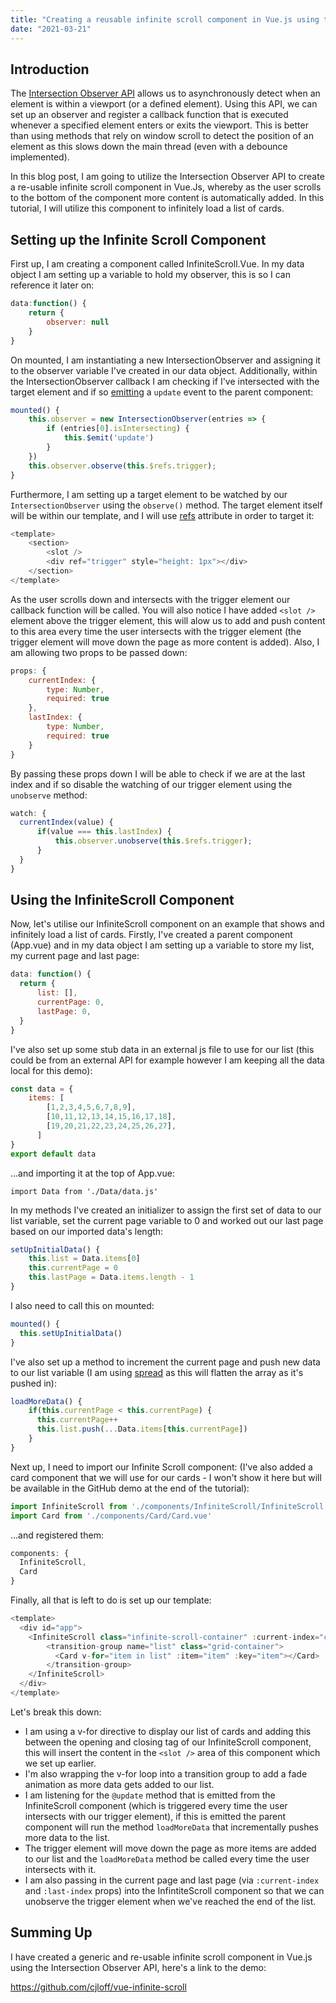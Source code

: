 ```yaml
---
title: "Creating a reusable infinite scroll component in Vue.js using the Intersection Observer API"
date: "2021-03-21"
---
```


<h2>Introduction</h2>

The <a href="https://developer.mozilla.org/en-US/docs/Web/API/Intersection_Observer_API">Intersection Observer API</a> allows us to asynchronously detect when an element is within a viewport (or a defined element). Using this API, we can set up an observer and register a callback function that is executed whenever a specified element enters or exits the viewport. This is better than using methods that rely on window scroll to detect the position of an element as this slows down the main thread (even with a debounce implemented).

In this blog post, I am going to utilize the Intersection Observer API to create a re-usable infinite scroll component in Vue.Js, whereby as the user scrolls to the bottom of the component more content is automatically added. In this tutorial, I will utilize this component to infinitely load a list of cards.

<h2>Setting up the Infinite Scroll Component</h2>

First up, I am creating a component called InfiniteScroll.Vue. In my data object I am setting up a variable to hold my observer, this is so I can reference it later on:

```js
data:function() {
    return {
        observer: null
    }
}
```

On mounted, I am instantiating a new IntersectionObserver and assigning it to the observer variable I've created in our data object. Additionally, within the IntersectionObserver callback I am checking if I've intersected with the target element and if so <a href="https://vuejs.org/v2/guide/components-custom-events.html">emitting</a> a ```update``` event to the parent component:

```js
mounted() {
    this.observer = new IntersectionObserver(entries => {
        if (entries[0].isIntersecting) {
            this.$emit('update')
        }
    })
    this.observer.observe(this.$refs.trigger);
}
```

Furthermore, I am setting up a target element to be watched by our ```IntersectionObserver``` using the ```observe()``` method. The target element itself will be within our template, and I will use <a href="https://v3.vuejs.org/guide/component-template-refs.html">refs</a> attribute in order to target it:

```js
<template>
    <section>
        <slot />
        <div ref="trigger" style="height: 1px"></div>
    </section>
</template>
```

As the user scrolls down and intersects with the trigger element our callback function will be called. You will also notice I have added ```<slot />``` element above the trigger element, this will alow us to add and push content to this area every time the user intersects with the trigger element (the trigger element will move down the page as more content is added). Also, I am allowing two props to be passed down:

```js
props: {
    currentIndex: {
        type: Number,
        required: true
    },
    lastIndex: {
        type: Number,
        required: true
    }
}
```

By passing these props down I will be able to check if we are at the last index and if so disable the watching of our trigger element using the ```unobserve``` method:

```js
watch: {
  currentIndex(value) {
      if(value === this.lastIndex) {
          this.observer.unobserve(this.$refs.trigger);
      }
  }
}
```

<h2>Using the InfiniteScroll Component</h2>

Now, let's utilise our InfiniteScroll component on an example that shows and infinitely load a list of cards. Firstly, I've created a parent component (App.vue) and in my data object I am setting up a variable to store my list, my current page and last page:

```js
data: function() {
  return {
      list: [],
      currentPage: 0,
      lastPage: 0,
  }
}
```
I've also set up some stub data in an external js file to use for our list (this could be from an external API for example however I am keeping all the data local for this demo):

```js
const data = {
    items: [
        [1,2,3,4,5,6,7,8,9],
        [10,11,12,13,14,15,16,17,18],
        [19,20,21,22,23,24,25,26,27],
      ]
}
export default data
```
...and importing it at the top of App.vue:

```
import Data from './Data/data.js'
```

In my methods I've created an initializer to assign the first set of data to our list variable, set the current page variable to 0 and worked out our last page based on our imported data's length:

```js
setUpInitialData() {
    this.list = Data.items[0]
    this.currentPage = 0
    this.lastPage = Data.items.length - 1
}
```
I also need to call this on mounted:

```js
mounted() {
  this.setUpInitialData()
}
```

I've also set up a method to increment the current page and push new data to our list variable (I am using <a href="https://developer.mozilla.org/en-US/docs/Web/JavaScript/Reference/Operators/Spread_syntax">spread</a> as this will flatten the array as it's pushed in):

```js
loadMoreData() {
    if(this.currentPage < this.currentPage) {
      this.currentPage++
      this.list.push(...Data.items[this.currentPage])
    }
}
```

Next up, I need to import our Infinite Scroll component: (I've also added a card component that we will use for our cards - I won't show it here but will be available in the GitHub demo at the end of the tutorial):

```js
import InfiniteScroll from './components/InfiniteScroll/InfiniteScroll.vue'
import Card from './components/Card/Card.vue'
```

...and registered them:

```js
components: {
  InfiniteScroll,
  Card
}
```

Finally, all that is left to do is set up our template:

```js
<template>
  <div id="app">
    <InfiniteScroll class="infinite-scroll-container" :current-index="currentPage" :last-index="lastPage" @update="loadMoreData">
        <transition-group name="list" class="grid-container">
          <Card v-for="item in list" :item="item" :key="item"></Card>
        </transition-group>
    </InfiniteScroll>
  </div>
</template>
```

Let's break this down:

- I am using a v-for directive to display our list of cards and adding this between the opening and closing tag of our InfiniteScroll component, this will insert the content in the ```<slot />``` area of this component which we set up earlier.
- I'm also wrapping the v-for loop into a transition group to add a fade animation as more data gets added to our list.
- I am listening for the ```@update``` method that is emitted from the InfiniteScroll component (which is triggered every time the user intersects with our trigger element), if this is emitted the parent component will run the method ```loadMoreData``` that incrementally pushes more data to the list.
- The trigger element will move down the page as more items are added to our list and the ```loadMoreData``` method be called every time the user intersects with it.
- I am also passing in the current page and last page (via ```:current-index``` and ```:last-index``` props) into the InfintiteScroll component so that we can unobserve the trigger element when we've reached the end of the list.

<h2>Summing Up</h2>

I have created a generic and re-usable infinite scroll component in Vue.js using the Intersection Observer API, here's a link to the demo:

https://github.com/cjloff/vue-infinite-scroll

